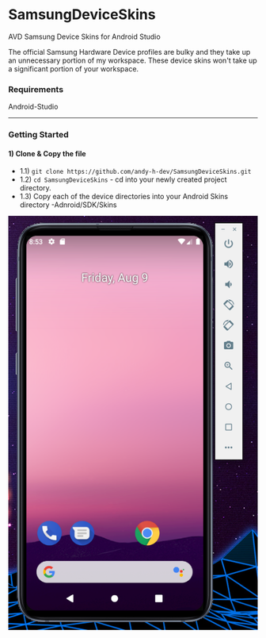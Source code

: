 # SamsungDeviceSkins
AVD Samsung Device Skins for Android Studio

The official Samsung Hardware Device profiles are bulky and they take up an unnecessary portion of my workspace. 
These device skins won't take up a significant portion of your workspace.

### Requirements

Android-Studio

---


### Getting Started


#### 1) Clone & Copy the file

- 1.1) `git clone https://github.com/andy-h-dev/SamsungDeviceSkins.git`
- 1.2) `cd SamsungDeviceSkins` - cd into your newly created project directory.
- 1.3) Copy each of the device directories into your Android Skins directory -Adnroid/SDK/Skins

![](S10eDeviceScreenShot.png)
